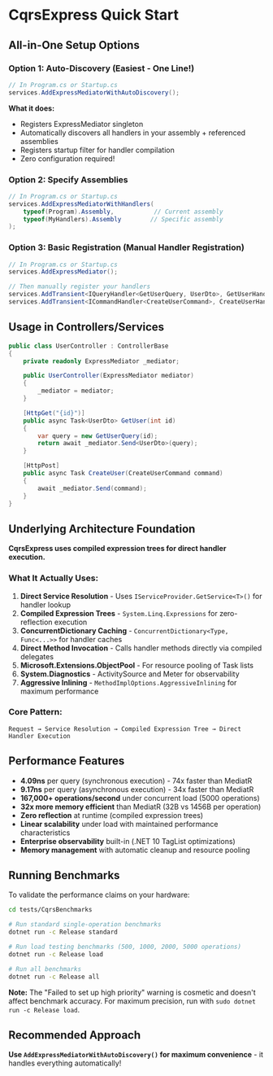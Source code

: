 # CqrsExpress Quick Start

## All-in-One Setup Options

### Option 1: Auto-Discovery (Easiest - One Line!)
```csharp
// In Program.cs or Startup.cs
services.AddExpressMediatorWithAutoDiscovery();
```
**What it does:**
- Registers ExpressMediator singleton
- Automatically discovers all handlers in your assembly + referenced assemblies
- Registers startup filter for handler compilation
- Zero configuration required!

### Option 2: Specify Assemblies
```csharp
// In Program.cs or Startup.cs
services.AddExpressMediatorWithHandlers(
    typeof(Program).Assembly,           // Current assembly
    typeof(MyHandlers).Assembly        // Specific assembly
);
```

### Option 3: Basic Registration (Manual Handler Registration)
```csharp
// In Program.cs or Startup.cs
services.AddExpressMediator();

// Then manually register your handlers
services.AddTransient<IQueryHandler<GetUserQuery, UserDto>, GetUserHandler>();
services.AddTransient<ICommandHandler<CreateUserCommand>, CreateUserHandler>();
```

## Usage in Controllers/Services

```csharp
public class UserController : ControllerBase
{
    private readonly ExpressMediator _mediator;

    public UserController(ExpressMediator mediator)
    {
        _mediator = mediator;
    }

    [HttpGet("{id}")]
    public async Task<UserDto> GetUser(int id)
    {
        var query = new GetUserQuery(id);
        return await _mediator.Send<UserDto>(query);
    }

    [HttpPost]
    public async Task CreateUser(CreateUserCommand command)
    {
        await _mediator.Send(command);
    }
}
```

## Underlying Architecture Foundation

**CqrsExpress uses compiled expression trees for direct handler execution.**

### What It Actually Uses:
1. **Direct Service Resolution** - Uses `IServiceProvider.GetService<T>()` for handler lookup
2. **Compiled Expression Trees** - `System.Linq.Expressions` for zero-reflection execution
3. **ConcurrentDictionary Caching** - `ConcurrentDictionary<Type, Func<...>>` for handler caches
4. **Direct Method Invocation** - Calls handler methods directly via compiled delegates
5. **Microsoft.Extensions.ObjectPool** - For resource pooling of Task lists
6. **System.Diagnostics** - ActivitySource and Meter for observability
7. **Aggressive Inlining** - `MethodImplOptions.AggressiveInlining` for maximum performance

### Core Pattern:
```
Request → Service Resolution → Compiled Expression Tree → Direct Handler Execution
```

## Performance Features
- **4.09ns** per query (synchronous execution) - 74x faster than MediatR
- **9.17ns** per query (asynchronous execution) - 34x faster than MediatR
- **167,000+ operations/second** under concurrent load (5000 operations)
- **32x more memory efficient** than MediatR (32B vs 1456B per operation)
- **Zero reflection** at runtime (compiled expression trees)
- **Linear scalability** under load with maintained performance characteristics
- **Enterprise observability** built-in (.NET 10 TagList optimizations)
- **Memory management** with automatic cleanup and resource pooling

## Running Benchmarks

To validate the performance claims on your hardware:

```bash
cd tests/CqrsBenchmarks

# Run standard single-operation benchmarks
dotnet run -c Release standard

# Run load testing benchmarks (500, 1000, 2000, 5000 operations)
dotnet run -c Release load

# Run all benchmarks
dotnet run -c Release all
```

**Note:** The "Failed to set up high priority" warning is cosmetic and doesn't affect benchmark accuracy. For maximum precision, run with `sudo dotnet run -c Release load`.

## Recommended Approach
**Use `AddExpressMediatorWithAutoDiscovery()` for maximum convenience** - it handles everything automatically!
